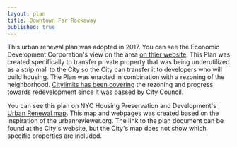 ```yaml
---
layout: plan
title: Downtown Far Rockaway
published: true
---
```


This urban renewal plan was adopted in 2017. You can see the Economic Development Corporation's view on the area [on thier website](https://www.nycedc.com/project/downtown-far-rockaway). This Plan was created specifically to transfer private property that was being underutilized as a strip mall to the City so the City can transfer it to developers who will build housing. The Plan was enacted in combination with a rezoning of the neighborhood. [Citylimits has been covering](https://citylimits.org/2018/07/18/first-signs-of-progress-after-far-rockaway-rezoning/) the rezoning and progress towards redevelopment since it was passed by City Council.

You can see this plan on NYC Housing Preservation and Development's [Urban Renewal map](https://www1.nyc.gov/site/hpd/community/urban-renewal-plans/downtown-far-rockaway.page). This map and webpages was created based on the inspiration of the urbanreviewer.org. The link to the plan document can be found at the City's website, but the City's map does not show which specific properties are included.
